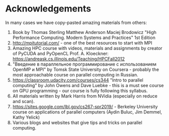 # Acknowledgements

In many cases we have copy-pasted amazing materials from others:

1. Book by Thomas Sterling Matthew Anderson Maciej Brodowicz "High Performance Computing. Modern Systems and Practices" 1st Edition
2. http://mpitutorial.com/   - one of the best resources to start with MPI
3. Amazing HPC course with videos, materials and assignments by creator of PyCUDA and PyOpenCL Prof. A. Kloeckner: https://andreask.cs.illinois.edu/Teaching/HPCFall2012
4. "Введение в параллельное программирование с использованием OpenMP и MPI" by Tomsk State University on Coursera - probably the most approachable course on parallel computing in Russian.
5. https://classroom.udacity.com/courses/cs344  "Intro to parallel computing" by John Owens and Dave Luebke - this is a must see course on GPU programming - our course is fully following this syllabus.
6. All materials written by Mark Harris from NVidia (especially on reduce and scan).
7. https://sites.google.com/lbl.gov/cs267-spr2019/  - Berkeley University course on applications of parallel computers (Aydin Buluc, Jim Demmel, Kathy Yelick)
8. Various blogs and websites that give tips and tricks on parallel computing.
